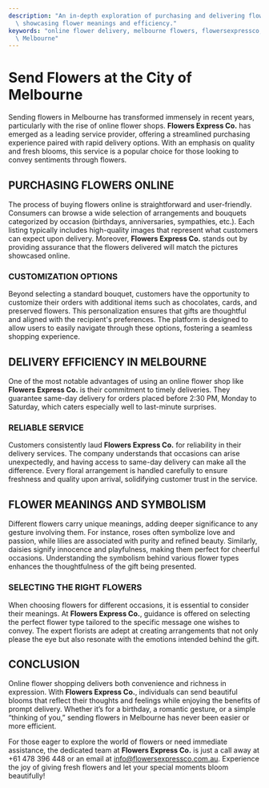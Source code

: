 ```yaml
---
description: "An in-depth exploration of purchasing and delivering flowers online in Melbourne,\
  \ showcasing flower meanings and efficiency."
keywords: "online flower delivery, melbourne flowers, flowersexpressco, Send Fresh Flowers in\
  \ Melbourne"
---
```

# Send Flowers at the City of Melbourne

Sending flowers in Melbourne has transformed immensely in recent years, particularly with the rise of online flower shops. **Flowers Express Co.** has emerged as a leading service provider, offering a streamlined purchasing experience paired with rapid delivery options. With an emphasis on quality and fresh blooms, this service is a popular choice for those looking to convey sentiments through flowers.

## PURCHASING FLOWERS ONLINE

The process of buying flowers online is straightforward and user-friendly. Consumers can browse a wide selection of arrangements and bouquets categorized by occasion (birthdays, anniversaries, sympathies, etc.). Each listing typically includes high-quality images that represent what customers can expect upon delivery. Moreover, **Flowers Express Co.** stands out by providing assurance that the flowers delivered will match the pictures showcased online.

### CUSTOMIZATION OPTIONS

Beyond selecting a standard bouquet, customers have the opportunity to customize their orders with additional items such as chocolates, cards, and preserved flowers. This personalization ensures that gifts are thoughtful and aligned with the recipient's preferences. The platform is designed to allow users to easily navigate through these options, fostering a seamless shopping experience.

## DELIVERY EFFICIENCY IN MELBOURNE

One of the most notable advantages of using an online flower shop like **Flowers Express Co.** is their commitment to timely deliveries. They guarantee same-day delivery for orders placed before 2:30 PM, Monday to Saturday, which caters especially well to last-minute surprises. 

### RELIABLE SERVICE

Customers consistently laud **Flowers Express Co.** for reliability in their delivery services. The company understands that occasions can arise unexpectedly, and having access to same-day delivery can make all the difference. Every floral arrangement is handled carefully to ensure freshness and quality upon arrival, solidifying customer trust in the service.

## FLOWER MEANINGS AND SYMBOLISM

Different flowers carry unique meanings, adding deeper significance to any gesture involving them. For instance, roses often symbolize love and passion, while lilies are associated with purity and refined beauty. Similarly, daisies signify innocence and playfulness, making them perfect for cheerful occasions. Understanding the symbolism behind various flower types enhances the thoughtfulness of the gift being presented.

### SELECTING THE RIGHT FLOWERS

When choosing flowers for different occasions, it is essential to consider their meanings. At **Flowers Express Co.**, guidance is offered on selecting the perfect flower type tailored to the specific message one wishes to convey. The expert florists are adept at creating arrangements that not only please the eye but also resonate with the emotions intended behind the gift.

## CONCLUSION

Online flower shopping delivers both convenience and richness in expression. With **Flowers Express Co.**, individuals can send beautiful blooms that reflect their thoughts and feelings while enjoying the benefits of prompt delivery. Whether it’s for a birthday, a romantic gesture, or a simple “thinking of you,” sending flowers in Melbourne has never been easier or more efficient. 

For those eager to explore the world of flowers or need immediate assistance, the dedicated team at **Flowers Express Co.** is just a call away at +61 478 396 448 or an email at info@flowersexpressco.com.au. Experience the joy of giving fresh flowers and let your special moments bloom beautifully!
